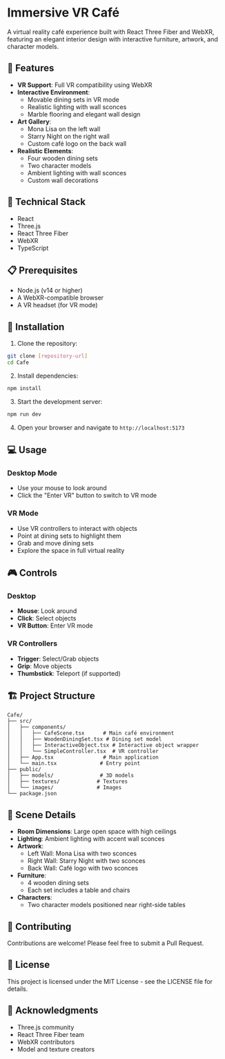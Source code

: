 # Immersive VR Café

A virtual reality café experience built with React Three Fiber and WebXR, featuring an elegant interior design with interactive furniture, artwork, and character models.

## 🌟 Features

- **VR Support**: Full VR compatibility using WebXR
- **Interactive Environment**:
  - Movable dining sets in VR mode
  - Realistic lighting with wall sconces
  - Marble flooring and elegant wall design
- **Art Gallery**:
  - Mona Lisa on the left wall
  - Starry Night on the right wall
  - Custom café logo on the back wall
- **Realistic Elements**:
  - Four wooden dining sets
  - Two character models
  - Ambient lighting with wall sconces
  - Custom wall decorations

## 🔧 Technical Stack

- React
- Three.js
- React Three Fiber
- WebXR
- TypeScript

## 📋 Prerequisites

- Node.js (v14 or higher)
- A WebXR-compatible browser
- A VR headset (for VR mode)

## 🚀 Installation

1. Clone the repository:
```bash
git clone [repository-url]
cd Cafe
```

2. Install dependencies:
```bash
npm install
```

3. Start the development server:
```bash
npm run dev
```

4. Open your browser and navigate to `http://localhost:5173`

## 💻 Usage

### Desktop Mode
- Use your mouse to look around
- Click the "Enter VR" button to switch to VR mode

### VR Mode
- Use VR controllers to interact with objects
- Point at dining sets to highlight them
- Grab and move dining sets
- Explore the space in full virtual reality

## 🎮 Controls

### Desktop
- **Mouse**: Look around
- **Click**: Select objects
- **VR Button**: Enter VR mode

### VR Controllers
- **Trigger**: Select/Grab objects
- **Grip**: Move objects
- **Thumbstick**: Teleport (if supported)

## 🏗️ Project Structure

```
Cafe/
├── src/
│   ├── components/
│   │   ├── CafeScene.tsx      # Main café environment
│   │   ├── WoodenDiningSet.tsx # Dining set model
│   │   ├── InteractiveObject.tsx # Interactive object wrapper
│   │   └── SimpleController.tsx  # VR controller
│   ├── App.tsx                # Main application
│   └── main.tsx              # Entry point
├── public/
│   ├── models/               # 3D models
│   ├── textures/            # Textures
│   └── images/              # Images
└── package.json
```

## 🎨 Scene Details

- **Room Dimensions**: Large open space with high ceilings
- **Lighting**: Ambient lighting with accent wall sconces
- **Artwork**: 
  - Left Wall: Mona Lisa with two sconces
  - Right Wall: Starry Night with two sconces
  - Back Wall: Café logo with two sconces
- **Furniture**: 
  - 4 wooden dining sets
  - Each set includes a table and chairs
- **Characters**:
  - Two character models positioned near right-side tables

## 🤝 Contributing

Contributions are welcome! Please feel free to submit a Pull Request.

## 📝 License

This project is licensed under the MIT License - see the LICENSE file for details.

## 🙏 Acknowledgments

- Three.js community
- React Three Fiber team
- WebXR contributors
- Model and texture creators 